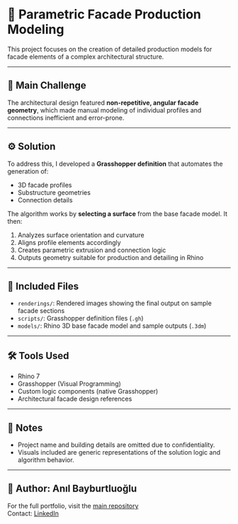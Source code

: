 # 🧱 Parametric Facade Production Modeling

This project focuses on the creation of detailed production models for facade elements of a complex architectural structure.

---

## 🧩 Main Challenge

The architectural design featured **non-repetitive, angular facade geometry**, which made manual modeling of individual profiles and connections inefficient and error-prone.

---

## ⚙️ Solution

To address this, I developed a **Grasshopper definition** that automates the generation of:
- 3D facade profiles
- Substructure geometries
- Connection details

The algorithm works by **selecting a surface** from the base facade model. It then:
1. Analyzes surface orientation and curvature
2. Aligns profile elements accordingly
3. Creates parametric extrusion and connection logic
4. Outputs geometry suitable for production and detailing in Rhino

---

## 📁 Included Files

- `renderings/`: Rendered images showing the final output on sample facade sections
- `scripts/`: Grasshopper definition files (`.gh`)
- `models/`: Rhino 3D base facade model and sample outputs (`.3dm`)

---

## 🛠️ Tools Used

- Rhino 7
- Grasshopper (Visual Programming)
- Custom logic components (native Grasshopper)
- Architectural facade design references

---

## 📌 Notes

- Project name and building details are omitted due to confidentiality.
- Visuals included are generic representations of the solution logic and algorithm behavior.

---

## 👤 Author: Anıl Bayburtluoğlu  
For the full portfolio, visit the [main repository](../../README.md)  
Contact: [LinkedIn](https://www.linkedin.com/in/anilbaybur)


